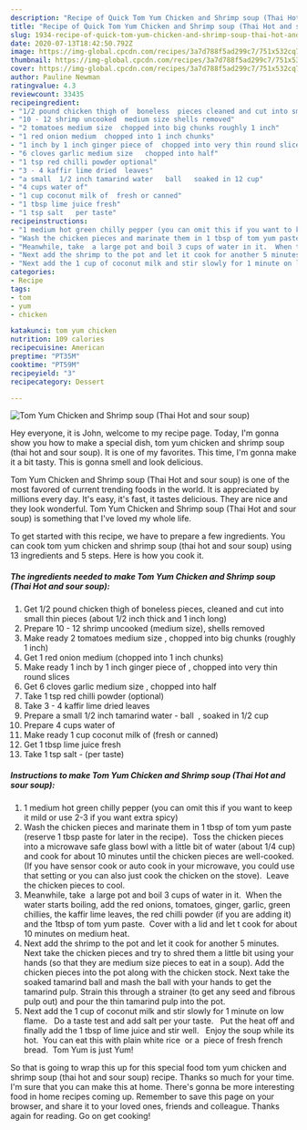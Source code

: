 ```yaml
---
description: "Recipe of Quick Tom Yum Chicken and Shrimp soup (Thai Hot and sour soup)"
title: "Recipe of Quick Tom Yum Chicken and Shrimp soup (Thai Hot and sour soup)"
slug: 1934-recipe-of-quick-tom-yum-chicken-and-shrimp-soup-thai-hot-and-sour-soup
date: 2020-07-13T18:42:50.792Z
image: https://img-global.cpcdn.com/recipes/3a7d788f5ad299c7/751x532cq70/tom-yum-chicken-and-shrimp-soup-thai-hot-and-sour-soup-recipe-main-photo.jpg
thumbnail: https://img-global.cpcdn.com/recipes/3a7d788f5ad299c7/751x532cq70/tom-yum-chicken-and-shrimp-soup-thai-hot-and-sour-soup-recipe-main-photo.jpg
cover: https://img-global.cpcdn.com/recipes/3a7d788f5ad299c7/751x532cq70/tom-yum-chicken-and-shrimp-soup-thai-hot-and-sour-soup-recipe-main-photo.jpg
author: Pauline Newman
ratingvalue: 4.3
reviewcount: 33435
recipeingredient:
- "1/2 pound chicken thigh of  boneless  pieces cleaned and cut into small thin pieces about 12 inch thick and 1 inch long"
- "10 - 12 shrimp uncooked  medium size shells removed"
- "2 tomatoes medium size  chopped into big chunks roughly 1 inch"
- "1 red onion medium  chopped into 1 inch chunks"
- "1 inch by 1 inch ginger piece of  chopped into very thin round slices"
- "6 cloves garlic medium size   chopped into half"
- "1 tsp red chilli powder optional"
- "3 - 4 kaffir lime dried  leaves"
- "a small  1/2 inch tamarind water   ball   soaked in 12 cup"
- "4 cups water of"
- "1 cup coconut milk of  fresh or canned"
- "1 tbsp lime juice fresh"
- "1 tsp salt   per taste"
recipeinstructions:
- "1 medium hot green chilly pepper (you can omit this if you want to keep it mild or use 2-3 if you want extra spicy)"
- "Wash the chicken pieces and marinate them in 1 tbsp of tom yum paste (reserve 1 tbsp paste for later in the recipe).  Toss the chicken pieces into a microwave safe glass bowl with a little bit of water (about 1/4 cup) and cook for about 10 minutes until the chicken pieces are well-cooked.(If you have sensor cook or auto cook in your microwave, you could use that setting or you can also just cook the chicken on the stove).  Leave the chicken pieces to cool."
- "Meanwhile, take  a large pot and boil 3 cups of water in it.  When the water starts boiling, add the red onions, tomatoes, ginger, garlic, green chillies, the kaffir lime leaves, the red chilli powder (if you are adding it) and the 1tbsp of tom yum paste.  Cover with a lid and let t cook for about 10 minutes on medium heat."
- "Next add the shrimp to the pot and let it cook for another 5 minutes.   Next take the chicken pieces and try to shred them a little bit using your hands (so that they are medium size pieces to eat in a soup). Add the chicken pieces into the pot along with the chicken stock. Next take the soaked tamarind ball and mash the ball with your hands to get the tamarind pulp. Strain this through a strainer (to get any seed and fibrous pulp out) and pour the thin tamarind pulp into the pot."
- "Next add the 1 cup of coconut milk and stir slowly for 1 minute on low flame.   Do a taste test and add salt per your taste.   Put the heat off and finally add the 1 tbsp of lime juice and stir well.   Enjoy the soup while its hot.  You can eat this with plain white rice  or a  piece of fresh french bread.  Tom Yum is just Yum!"
categories:
- Recipe
tags:
- tom
- yum
- chicken

katakunci: tom yum chicken 
nutrition: 109 calories
recipecuisine: American
preptime: "PT35M"
cooktime: "PT59M"
recipeyield: "3"
recipecategory: Dessert

---
```



![Tom Yum Chicken and Shrimp soup (Thai Hot and sour soup)](https://img-global.cpcdn.com/recipes/3a7d788f5ad299c7/751x532cq70/tom-yum-chicken-and-shrimp-soup-thai-hot-and-sour-soup-recipe-main-photo.jpg)

Hey everyone, it is John, welcome to my recipe page. Today, I'm gonna show you how to make a special dish, tom yum chicken and shrimp soup (thai hot and sour soup). It is one of my favorites. This time, I'm gonna make it a bit tasty. This is gonna smell and look delicious.

Tom Yum Chicken and Shrimp soup (Thai Hot and sour soup) is one of the most favored of current trending foods in the world. It is appreciated by millions every day. It's easy, it's fast, it tastes delicious. They are nice and they look wonderful. Tom Yum Chicken and Shrimp soup (Thai Hot and sour soup) is something that I've loved my whole life.




To get started with this recipe, we have to prepare a few ingredients. You can cook tom yum chicken and shrimp soup (thai hot and sour soup) using 13 ingredients and 5 steps. Here is how you cook it.

<!--inarticleads1-->

##### The ingredients needed to make Tom Yum Chicken and Shrimp soup (Thai Hot and sour soup):

1. Get 1/2 pound chicken thigh of  boneless  pieces, cleaned and cut into small thin pieces (about 1/2 inch thick and 1 inch long)
1. Prepare 10 - 12 shrimp uncooked  (medium size), shells removed
1. Make ready 2 tomatoes medium size , chopped into big chunks (roughly 1 inch)
1. Get 1 red onion medium  (chopped into 1 inch chunks)
1. Make ready 1 inch by 1 inch ginger piece of , chopped into very thin round slices
1. Get 6 cloves garlic medium size  , chopped into half
1. Take 1 tsp red chilli powder (optional)
1. Take 3 - 4 kaffir lime dried  leaves
1. Prepare a small  1/2 inch tamarind water -  ball  , soaked in 1/2 cup
1. Prepare 4 cups water of
1. Make ready 1 cup coconut milk of  (fresh or canned)
1. Get 1 tbsp lime juice fresh
1. Take 1 tsp salt -  (per taste)




<!--inarticleads2-->

##### Instructions to make Tom Yum Chicken and Shrimp soup (Thai Hot and sour soup):

1. 1 medium hot green chilly pepper (you can omit this if you want to keep it mild or use 2-3 if you want extra spicy)
1. Wash the chicken pieces and marinate them in 1 tbsp of tom yum paste (reserve 1 tbsp paste for later in the recipe).  Toss the chicken pieces into a microwave safe glass bowl with a little bit of water (about 1/4 cup) and cook for about 10 minutes until the chicken pieces are well-cooked.(If you have sensor cook or auto cook in your microwave, you could use that setting or you can also just cook the chicken on the stove).  Leave the chicken pieces to cool.
1. Meanwhile, take  a large pot and boil 3 cups of water in it.  When the water starts boiling, add the red onions, tomatoes, ginger, garlic, green chillies, the kaffir lime leaves, the red chilli powder (if you are adding it) and the 1tbsp of tom yum paste.  Cover with a lid and let t cook for about 10 minutes on medium heat.
1. Next add the shrimp to the pot and let it cook for another 5 minutes.   Next take the chicken pieces and try to shred them a little bit using your hands (so that they are medium size pieces to eat in a soup). Add the chicken pieces into the pot along with the chicken stock. Next take the soaked tamarind ball and mash the ball with your hands to get the tamarind pulp. Strain this through a strainer (to get any seed and fibrous pulp out) and pour the thin tamarind pulp into the pot.
1. Next add the 1 cup of coconut milk and stir slowly for 1 minute on low flame.   Do a taste test and add salt per your taste.   Put the heat off and finally add the 1 tbsp of lime juice and stir well.   Enjoy the soup while its hot.  You can eat this with plain white rice  or a  piece of fresh french bread.  Tom Yum is just Yum!




So that is going to wrap this up for this special food tom yum chicken and shrimp soup (thai hot and sour soup) recipe. Thanks so much for your time. I'm sure that you can make this at home. There's gonna be more interesting food in home recipes coming up. Remember to save this page on your browser, and share it to your loved ones, friends and colleague. Thanks again for reading. Go on get cooking!
